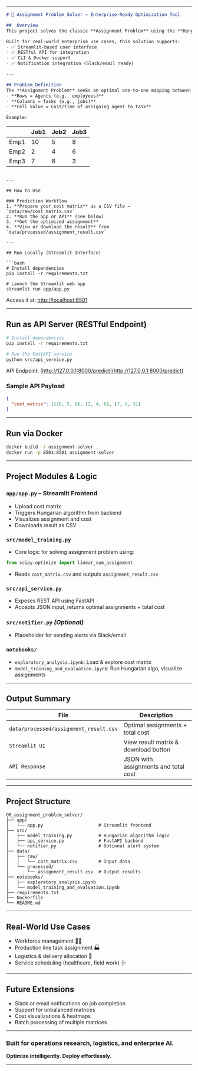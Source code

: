 
---

```markdown
# 🧮 Assignment Problem Solver – Enterprise-Ready Optimization Tool

##  Overview
This project solves the classic **Assignment Problem** using the **Hungarian Algorithm** (a.k.a. Munkres algorithm), which is designed to minimize the total cost of assigning agents (e.g., employees, machines) to tasks (e.g., jobs, routes). 

Built for real-world enterprise use cases, this solution supports:
- ✅ Streamlit-based user interface
- ✅ RESTful API for integration
- ✅ CLI & Docker support
- ✅ Notification integration (Slack/email ready)

---

## Problem Definition
The **Assignment Problem** seeks an optimal one-to-one mapping between agents and tasks based on a cost matrix, where:
- **Rows = Agents (e.g., employees)**
- **Columns = Tasks (e.g., jobs)**
- **Cell Value = Cost/Time of assigning agent to task**

Example:
```

|      | Job1 | Job2 | Job3 |
| ---- | ---- | ---- | ---- |
| Emp1 | 10   | 5    | 8    |
| Emp2 | 2    | 4    | 6    |
| Emp3 | 7    | 8    | 3    |

````

---

## How to Use

### Prediction Workflow
1. **Prepare your cost matrix** as a CSV file → `data/raw/cost_matrix.csv`
2. **Run the app or API** (see below)
3. **Get the optimized assignment**
4. **View or download the result** from `data/processed/assignment_result.csv`

---

## Run Locally (Streamlit Interface)

```bash
# Install dependencies
pip install -r requirements.txt

# Launch the Streamlit web app
streamlit run app/app.py
````

 Access it at: [http://localhost:8501](http://localhost:8501)

---

## Run as API Server (RESTful Endpoint)

```bash
# Install dependencies
pip install -r requirements.txt

# Run the FastAPI service
python src/api_service.py
```

 API Endpoint: [http://127.0.0.1:8000/predict](http://127.0.0.1:8000/predict)

###  Sample API Payload

```json
{
  "cost_matrix": [[10, 5, 8], [2, 4, 6], [7, 8, 3]]
}
```

---

## Run via Docker

```bash
docker build -t assignment-solver .
docker run -p 8501:8501 assignment-solver
```

---

## Project Modules & Logic

###  `app/app.py` – Streamlit Frontend

* Upload cost matrix
* Triggers Hungarian algorithm from backend
* Visualizes assignment and cost
* Downloads result as CSV

###  `src/model_training.py`

* Core logic for solving assignment problem using:

```python
from scipy.optimize import linear_sum_assignment
```

* Reads `cost_matrix.csv` and outputs `assignment_result.csv`

###  `src/api_service.py`

* Exposes REST API using FastAPI
* Accepts JSON input, returns optimal assignments + total cost

###  `src/notifier.py` *(Optional)*

* Placeholder for sending alerts via Slack/email

###  `notebooks/`

* `exploratory_analysis.ipynb`: Load & explore cost matrix
* `model_training_and_evaluation.ipynb`: Run Hungarian algo, visualize assignments

---

## Output Summary

| File                                   | Description                          |
| -------------------------------------- | ------------------------------------ |
| `data/processed/assignment_result.csv` | Optimal assignments + total cost     |
| `Streamlit UI`                         | View result matrix & download button |
| `API Response`                         | JSON with assignments and total cost |

---

## Project Structure

```
OR_assignment_problem_solver/
├── app/
│   └── app.py                     # Streamlit frontend
├── src/
│   ├── model_training.py          # Hungarian algorithm logic
│   ├── api_service.py             # FastAPI backend
│   └── notifier.py                # Optional alert system
├── data/
│   ├── raw/
│   │   └── cost_matrix.csv        # Input data
│   └── processed/
│       └── assignment_result.csv  # Output results
├── notebooks/
│   ├── exploratory_analysis.ipynb
│   └── model_training_and_evaluation.ipynb
├── requirements.txt
├── Dockerfile
└── README.md
```

---

## Real-World Use Cases

* Workforce management 🧑‍🏭
* Production line task assignment 🏭
* Logistics & delivery allocation 🚚
* Service scheduling (healthcare, field work) 🩺

---

## Future Extensions

* Slack or email notifications on job completion
* Support for unbalanced matrices
* Cost visualizations & heatmaps
* Batch processing of multiple matrices

---

### Built for operations research, logistics, and enterprise AI.

**Optimize intelligently. Deploy effortlessly.**

---
